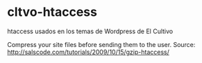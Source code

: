 cltvo-htaccess
==============

htaccess usados en los temas de Wordpress de El Cultivo

Compress your site files before sending them to the user.
Source: http://salscode.com/tutorials/2009/10/15/gzip-htaccess/